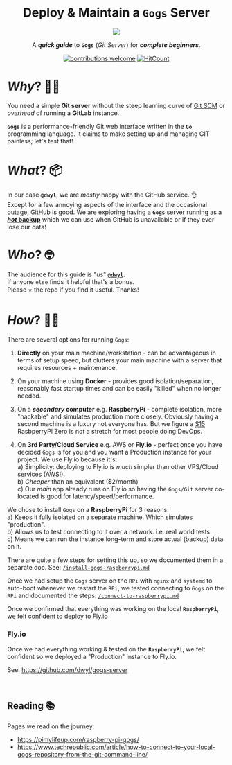 <div align="center">
    <h1>Deploy & Maintain a <code>Gogs</code> Server</h1>
    <a href="https://gogs.io/">
        <img src="https://user-images.githubusercontent.com/194400/162528448-5df0e9e8-a132-4644-b216-5107e0df0204.png">
    </a>
    <p>
        A <em><strong>quick guide</strong></em> to 
        <strong><code>Gogs</code></strong> (<em>Git Server</em>)
        for <em><strong>complete beginners</strong></em>.
    </p>

[![contributions welcome](https://img.shields.io/badge/contributions-welcome-brightgreen.svg?style=flat-square)](https://github.com/dwyl/learn-devops/issues)
[![HitCount](http://hits.dwyl.com/dwyl/learn-devops-gogs.svg)](http://hits.dwyl.com/dwyl/learn-devops-gogs)

</div>

# _Why_? 🤷‍♂️

You need a simple **Git server** 
without the steep learning curve of 
[Git SCM](https://git-scm.com/book/en/v2/Git-on-the-Server-Setting-Up-the-Server)
or _overhead_ of running a **GitLab** instance.

**`Gogs`** is a performance-friendly 
Git web interface written in the **`Go`** programming language. 
It claims to make setting up and managing GIT painless;
let's test that!


# _What_? 📦

In our case **`@dwyl`**,
we are _mostly_ happy with the GitHub service. 👌<br />
Except for a few annoying aspects of the interface
and the occasional outage, GitHub is good.
We are exploring having a **`Gogs`** server running as a 
[**_hot_ backup**](https://en.wikipedia.org/wiki/Backup_site#Hot_site)
which we can use when GitHub is unavailable
or if they ever lose our data! 

# _Who_? 🤓

The audience for this guide is "_us_" 
[**`@dwyl`**](https://github.com/dwyl). <br />
If anyone `else` finds it helpful that's a bonus. <br />
Please ⭐ the repo if you find it useful. Thanks!

# _How_? 👩‍💻

There are several options for running `Gogs`:
1. **Directly** on your main machine/workstation -
    can be advantageous in terms of setup speed,
    but clutters your main machine with a server
    that requires resources + maintenance.

2. On your machine using **Docker** - provides
   good isolation/separation, 
   reasonably fast startup times
   and can be easily "killed" when no longer needed.

3. On a **_secondary_ computer** e.g. **RaspberryPi** - complete isolation,
   more "hackable" and simulates production more closely.
   Obviously having a second machine is a luxury 
   not everyone has. But we figure a 
   [$15](https://www.raspberrypi.com/products/raspberry-pi-zero-2-w/)
   RasbperryPi Zero is not a stretch for most people doing DevOps.

4. On **3rd Party/Cloud Service** e.g. AWS or **Fly.io** -
   perfect once you have decided `Gogs` is for you 
   and you want a Production instance for your project.
   We use Fly.io because it's: <br />
   a) Simplicity: deploying to Fly.io is 
   _much_ simpler than other VPS/Cloud services (AWS!). <br />
   b) _Cheaper_ than an equivalent ($2/month) <br />
   c) Our _main_ app already runs on Fly.io 
   so having the `Gogs/Git` server co-located 
   is good for latency/speed/performance.

We chose to install `Gogs` on a **RaspberryPi**
for 3 reasons: <br />
a) Keeps it fully isolated on a separate machine. 
Which simulates "production". <br />
b) Allows us to test connecting to it over a network. i.e. real world tests.<br />
c) Means we can run the instance long-term 
and store actual (backup) data on it.<br />

There are quite a few steps for setting this up,
so we documented them in a separate doc.
See: [`/install-gogs-raspberrypi.md`](./install-gogs-raspberrypi.md)

Once we had setup the `Gogs` server on the `RPi`
with `nginx` and `systemd` to auto-boot 
whenever we restart the `RPi`,
we tested connecting to `Gogs` on the `RPi`
and documented the steps:
[`/connect-to-raspberrypi.md`](./connect-to-raspberrypi.md)

Once we confirmed that everything was working 
on the local **`RaspberryPi`**,
we felt confident to deploy to Fly.io 

### Fly.io

Once we had everything working & tested
on the **`RaspberryPi`**,
we felt confident 
so we deployed a "Production" instance to Fly.io.

See: https://github.com/dwyl/gogs-server






<br />

## Reading 📚


Pages we read on the journey:

+ https://pimylifeup.com/raspberry-pi-gogs/
+ https://www.techrepublic.com/article/how-to-connect-to-your-local-gogs-repository-from-the-git-command-line/